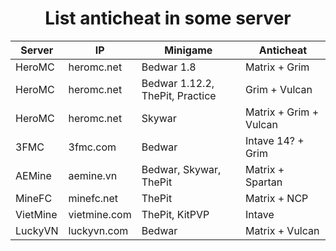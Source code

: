 <div align="center">
  <h1>List anticheat in some server</h1>
</div>


| Server   |     IP       |             Minigame              |   Anticheat             |
|----------|--------------|-----------------------------------|-------------------------|
| HeroMC   | heromc.net   | Bedwar 1.8                        | Matrix + Grim           |
| HeroMC   | heromc.net   | Bedwar 1.12.2, ThePit, Practice   | Grim + Vulcan           |
| HeroMC   | heromc.net   | Skywar                            | Matrix + Grim + Vulcan  |
| 3FMC     | 3fmc.com     | Bedwar                            | Intave 14? + Grim       |
| AEMine   | aemine.vn    | Bedwar, Skywar, ThePit            | Matrix + Spartan        |
| MineFC   | minefc.net   | ThePit                            | Matrix + NCP            |
| VietMine | vietmine.com | ThePit, KitPVP                    | Intave                  |
| LuckyVN  | luckyvn.com  | Bedwar                            | Matrix + Vulcan         |
